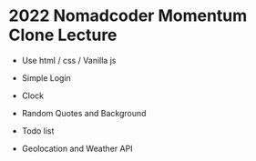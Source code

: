 # 2022 Nomadcoder Momentum Clone Lecture

- Use html / css / Vanilla js

- Simple Login
- Clock
- Random Quotes and Background
- Todo list
- Geolocation and Weather API